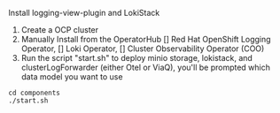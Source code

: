 Install logging-view-plugin and LokiStack 

1. Create a OCP cluster
2. Manually Install from the OperatorHub 
    [] Red Hat OpenShift Logging Operator, 
    [] Loki Operator, 
    []  Cluster Observability Operator (COO) 
3. Run the script "start.sh" to deploy minio storage, lokistack, and clusterLogForwarder (either Otel or ViaQ), you'll be prompted which data model you want to use
```
cd components 
./start.sh
```